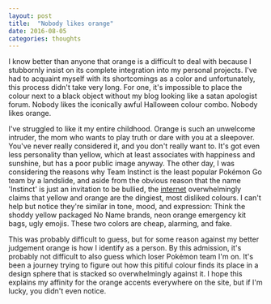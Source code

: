 ```yaml
---
layout: post
title:  "Nobody likes orange"
date: 2016-08-05
categories: thoughts
---
```

I know better than anyone that orange is a difficult to deal with because I stubbornly insist on its complete integration into my personal projects. I've had to acquaint myself with its shortcomings as a color and unfortunately, this process didn't take very long. For one, it's impossible to place the colour next to a black object without my blog looking like a satan apologist forum. Nobody likes the iconically awful Halloween colour combo. Nobody likes orange.

I've struggled to like it my entire childhood. Orange is such an unwelcome intruder, the mom who wants to play truth or dare with you at a sleepover. You've never really considered it, and you don't really want to. It's got even less personality than yellow, which at least associates with happiness and sunshine, but has a poor public image anyway. The other day, I was considering the reasons why Team Instinct is the least popular Pokémon Go team by a landslide, and aside from the obvious reason that the name 'Instinct' is just an invitation to be bullied, the <a href="http://blog.kissmetrics.com/gender-and-color/">internet</a> overwhelmingly claims that yellow and orange are the dingiest, most disliked colours. I can't help but notice they're similar in tone, mood, and expression: Think the shoddy yellow packaged No Name brands, neon orange emergency kit bags, ugly emojis. These two colors are cheap, alarming, and fake.

This was probably difficult to guess, but for some reason against my better judgement orange is how I identify as a person. By this admission, it's probably not difficult to also guess which loser Pokémon team I'm on. It's been a journey trying to figure out how this pitiful colour finds its place in a design sphere that is stacked so overwhelmingly against it. I hope this explains my affinity for the orange accents everywhere on the site, but if I'm lucky, you didn't even notice.
